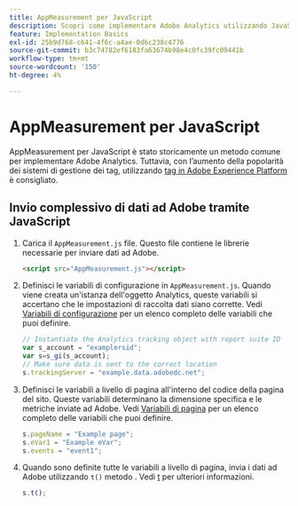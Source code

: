 ```yaml
---
title: AppMeasurement per JavaScript
description: Scopri come implementare Adobe Analytics utilizzando JavaScript senza un sistema di gestione dei tag.
feature: Implementation Basics
exl-id: 25b9d768-c641-4f6c-a4ae-0d6c238c4776
source-git-commit: b3c74782ef6183fa63674b98e4c0fc39fc09441b
workflow-type: tm+mt
source-wordcount: '150'
ht-degree: 4%

---
```


# AppMeasurement per JavaScript

AppMeasurement per JavaScript è stato storicamente un metodo comune per implementare Adobe Analytics. Tuttavia, con l’aumento della popolarità dei sistemi di gestione dei tag, utilizzando [tag in Adobe Experience Platform](../launch/overview.md) è consigliato.

## Invio complessivo di dati ad Adobe tramite JavaScript

1. Carica il `AppMeasurement.js` file. Questo file contiene le librerie necessarie per inviare dati ad Adobe.

   ```html
   <script src="AppMeasurement.js"></script>
   ```

2. Definisci le variabili di configurazione in `AppMeasurement.js`. Quando viene creata un&#39;istanza dell&#39;oggetto Analytics, queste variabili si accertano che le impostazioni di raccolta dati siano corrette. Vedi [Variabili di configurazione](../vars/config-vars/configuration-variables.md) per un elenco completo delle variabili che puoi definire.

   ```js
   // Instantiate the Analytics tracking object with report suite ID
   var s_account = "examplersid";
   var s=s_gi(s_account);
   // Make sure data is sent to the correct location
   s.trackingServer = "example.data.adobedc.net";
   ```

3. Definisci le variabili a livello di pagina all&#39;interno del codice della pagina del sito. Queste variabili determinano la dimensione specifica e le metriche inviate ad Adobe. Vedi [Variabili di pagina](../vars/page-vars/page-variables.md) per un elenco completo delle variabili che puoi definire.

   ```js
   s.pageName = "Example page";
   s.eVar1 = "Example eVar";
   s.events = "event1";
   ```

4. Quando sono definite tutte le variabili a livello di pagina, invia i dati ad Adobe utilizzando `t()` metodo . Vedi [t](../vars/functions/t-method.md) per ulteriori informazioni.

   ```js
   s.t();
   ```
